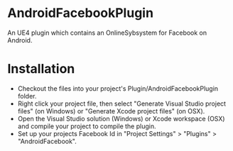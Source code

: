 # AndroidFacebookPlugin
An UE4 plugin which contains an OnlineSybsystem for Facebook on Android.

# Installation
- Checkout the files into your project's Plugin/AndroidFacebookPlugin folder.
- Right click your project file, then select "Generate Visual Studio project files" (on Windows) or "Generate Xcode project files" (on OSX).
- Open the Visual Studio solution (Windows) or Xcode workspace (OSX) and compile your project to compile the plugin.
- Set up your projects Facebook Id in "Project Settings" > "Plugins" > "AndroidFacebook".
